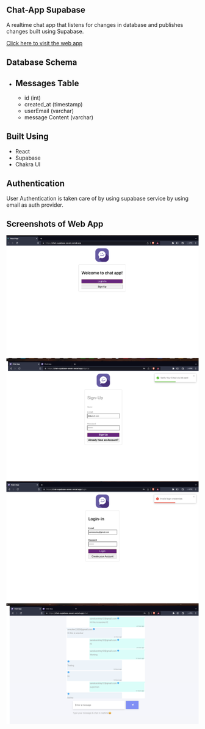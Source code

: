 
## Chat-App Supabase
A realtime chat app that listens for changes in database and publishes changes built using Supabase.

[Click here to visit the web app](https://chat-supabase-seven.vercel.app/)


## Database Schema

- ## Messages Table
    - id (int)
    - created_at (timestamp)
    - userEmail (varchar)
    - message Content (varchar)
   












    
## Built Using

- React
- Supabase
- Chakra UI


## Authentication
User Authentication is taken care of by using supabase service by using email as auth provider.



## Screenshots of Web App 
![App Screenshot](/assests/readme/ss1.png)
![App Screenshot](/assests/readme/ss2.png)
![App Screenshot](/assests/readme/ss3.png)
![App Screenshot](/assests/readme/ss4.png)
